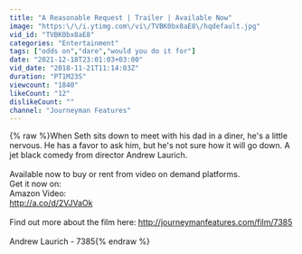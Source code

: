 ```yaml
---
title: "A Reasonable Request | Trailer | Available Now"
image: "https:\/\/i.ytimg.com\/vi\/TVBK0bx8aE8\/hqdefault.jpg"
vid_id: "TVBK0bx8aE8"
categories: "Entertainment"
tags: ["odds on","dare","would you do it for"]
date: "2021-12-18T23:01:03+03:00"
vid_date: "2018-11-21T11:14:03Z"
duration: "PT1M23S"
viewcount: "1840"
likeCount: "12"
dislikeCount: ""
channel: "Journeyman Features"
---
```

{% raw %}When Seth sits down to meet with his dad in a diner, he's a little nervous. He has a favor to ask him, but he's not sure how it will go down. A jet black comedy from director Andrew Laurich.<br /><br />Available now to buy or rent from video on demand platforms. <br />Get it now on:<br />Amazon Video:<br /><a rel="nofollow" target="blank" href="http://a.co/d/2VJVaOk">http://a.co/d/2VJVaOk</a><br /><br />Find out more about the film here: <a rel="nofollow" target="blank" href="http://journeymanfeatures.com/film/7385">http://journeymanfeatures.com/film/7385</a><br /><br />Andrew Laurich - 7385{% endraw %}
